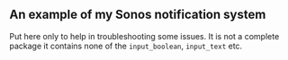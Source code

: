 ## An example of my Sonos notification system ##

Put here only to help in troubleshooting some issues.
It is not a complete package it contains none of the `input_boolean`, `input_text` etc.
